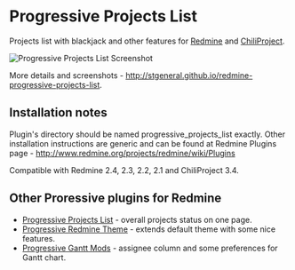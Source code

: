 Progressive Projects List
=========================

Projects list with blackjack and other features for [Redmine](http://www.redmine.org/) and [ChiliProject](https://www.chiliproject.org/).

![Progressive Projects List Screenshot](http://stgeneral.github.io/redmine-progressive-projects-list/images/screenshots/v020/progressive-projects-list-v020-progress.png)

More details and screenshots - http://stgeneral.github.io/redmine-progressive-projects-list.

Installation notes
------------------

Plugin's directory should be named progressive_projects_list exactly.
Other installation instructions are generic and can be found at Redmine Plugins page - http://www.redmine.org/projects/redmine/wiki/Plugins

Compatible with Redmine 2.4, 2.3, 2.2, 2.1 and ChiliProject 3.4.

Other Proressive plugins for Redmine
------------------------------------

* [Progressive Projects List](http://stgeneral.github.io/redmine-progressive-projects-list/) - overall projects status on one page.
* [Progressive Redmine Theme](http://stgeneral.github.io/redmine-progressive-theme/) - extends default theme with some nice features.
* [Progressive Gantt Mods](http://stgeneral.github.io/redmine-progressive-gantt-mods/) - assignee column and some preferences for Gantt chart.
